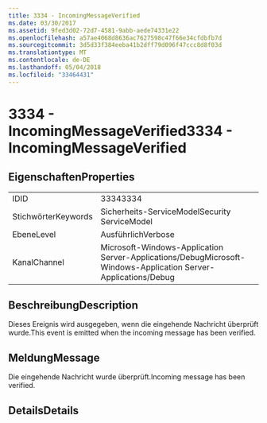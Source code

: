 ```yaml
---
title: 3334 - IncomingMessageVerified
ms.date: 03/30/2017
ms.assetid: 9fed3d02-72d7-4581-9abb-aede74331e22
ms.openlocfilehash: a57ae4068d8636ac7627598c47f66e34cfdbfb7d
ms.sourcegitcommit: 3d5d33f384eeba41b2dff79d096f47ccc8d8f03d
ms.translationtype: MT
ms.contentlocale: de-DE
ms.lasthandoff: 05/04/2018
ms.locfileid: "33464431"
---
```

# <a name="3334---incomingmessageverified"></a><span data-ttu-id="aa191-102">3334 - IncomingMessageVerified</span><span class="sxs-lookup"><span data-stu-id="aa191-102">3334 - IncomingMessageVerified</span></span>
## <a name="properties"></a><span data-ttu-id="aa191-103">Eigenschaften</span><span class="sxs-lookup"><span data-stu-id="aa191-103">Properties</span></span>  
  
|||  
|-|-|  
|<span data-ttu-id="aa191-104">ID</span><span class="sxs-lookup"><span data-stu-id="aa191-104">ID</span></span>|<span data-ttu-id="aa191-105">3334</span><span class="sxs-lookup"><span data-stu-id="aa191-105">3334</span></span>|  
|<span data-ttu-id="aa191-106">Stichwörter</span><span class="sxs-lookup"><span data-stu-id="aa191-106">Keywords</span></span>|<span data-ttu-id="aa191-107">Sicherheits-ServiceModel</span><span class="sxs-lookup"><span data-stu-id="aa191-107">Security ServiceModel</span></span>|  
|<span data-ttu-id="aa191-108">Ebene</span><span class="sxs-lookup"><span data-stu-id="aa191-108">Level</span></span>|<span data-ttu-id="aa191-109">Ausführlich</span><span class="sxs-lookup"><span data-stu-id="aa191-109">Verbose</span></span>|  
|<span data-ttu-id="aa191-110">Kanal</span><span class="sxs-lookup"><span data-stu-id="aa191-110">Channel</span></span>|<span data-ttu-id="aa191-111">Microsoft-Windows-Application Server-Applications/Debug</span><span class="sxs-lookup"><span data-stu-id="aa191-111">Microsoft-Windows-Application Server-Applications/Debug</span></span>|  
  
## <a name="description"></a><span data-ttu-id="aa191-112">Beschreibung</span><span class="sxs-lookup"><span data-stu-id="aa191-112">Description</span></span>  
 <span data-ttu-id="aa191-113">Dieses Ereignis wird ausgegeben, wenn die eingehende Nachricht überprüft wurde.</span><span class="sxs-lookup"><span data-stu-id="aa191-113">This event is emitted when the incoming message has been verified.</span></span>  
  
## <a name="message"></a><span data-ttu-id="aa191-114">Meldung</span><span class="sxs-lookup"><span data-stu-id="aa191-114">Message</span></span>  
 <span data-ttu-id="aa191-115">Die eingehende Nachricht wurde überprüft.</span><span class="sxs-lookup"><span data-stu-id="aa191-115">Incoming message has been verified.</span></span>  
  
## <a name="details"></a><span data-ttu-id="aa191-116">Details</span><span class="sxs-lookup"><span data-stu-id="aa191-116">Details</span></span>
